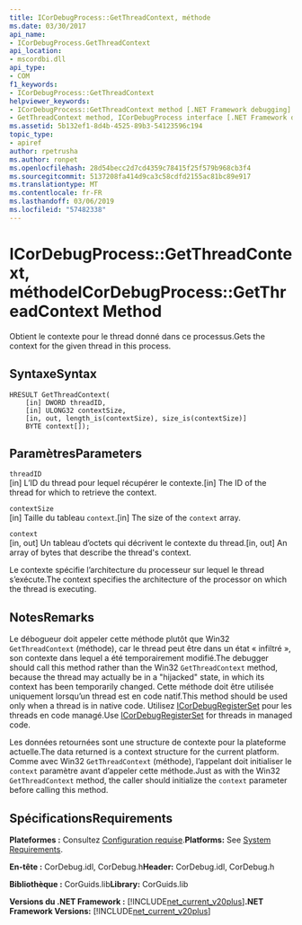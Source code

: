 ```yaml
---
title: ICorDebugProcess::GetThreadContext, méthode
ms.date: 03/30/2017
api_name:
- ICorDebugProcess.GetThreadContext
api_location:
- mscordbi.dll
api_type:
- COM
f1_keywords:
- ICorDebugProcess::GetThreadContext
helpviewer_keywords:
- ICorDebugProcess::GetThreadContext method [.NET Framework debugging]
- GetThreadContext method, ICorDebugProcess interface [.NET Framework debugging]
ms.assetid: 5b132ef1-8d4b-4525-89b3-54123596c194
topic_type:
- apiref
author: rpetrusha
ms.author: ronpet
ms.openlocfilehash: 28d54becc2d7cd4359c78415f25f579b968cb3f4
ms.sourcegitcommit: 5137208fa414d9ca3c58cdfd2155ac81bc89e917
ms.translationtype: MT
ms.contentlocale: fr-FR
ms.lasthandoff: 03/06/2019
ms.locfileid: "57482338"
---
```

# <a name="icordebugprocessgetthreadcontext-method"></a><span data-ttu-id="b9f01-102">ICorDebugProcess::GetThreadContext, méthode</span><span class="sxs-lookup"><span data-stu-id="b9f01-102">ICorDebugProcess::GetThreadContext Method</span></span>
<span data-ttu-id="b9f01-103">Obtient le contexte pour le thread donné dans ce processus.</span><span class="sxs-lookup"><span data-stu-id="b9f01-103">Gets the context for the given thread in this process.</span></span>  
  
## <a name="syntax"></a><span data-ttu-id="b9f01-104">Syntaxe</span><span class="sxs-lookup"><span data-stu-id="b9f01-104">Syntax</span></span>  
  
```  
HRESULT GetThreadContext(  
    [in] DWORD threadID,  
    [in] ULONG32 contextSize,  
    [in, out, length_is(contextSize), size_is(contextSize)]  
    BYTE context[]);  
```  
  
## <a name="parameters"></a><span data-ttu-id="b9f01-105">Paramètres</span><span class="sxs-lookup"><span data-stu-id="b9f01-105">Parameters</span></span>  
 `threadID`  
 <span data-ttu-id="b9f01-106">[in] L’ID du thread pour lequel récupérer le contexte.</span><span class="sxs-lookup"><span data-stu-id="b9f01-106">[in] The ID of the thread for which to retrieve the context.</span></span>  
  
 `contextSize`  
 <span data-ttu-id="b9f01-107">[in] Taille du tableau `context`.</span><span class="sxs-lookup"><span data-stu-id="b9f01-107">[in] The size of the `context` array.</span></span>  
  
 `context`  
 <span data-ttu-id="b9f01-108">[in, out] Un tableau d’octets qui décrivent le contexte du thread.</span><span class="sxs-lookup"><span data-stu-id="b9f01-108">[in, out] An array of bytes that describe the thread's context.</span></span>  
  
 <span data-ttu-id="b9f01-109">Le contexte spécifie l’architecture du processeur sur lequel le thread s’exécute.</span><span class="sxs-lookup"><span data-stu-id="b9f01-109">The context specifies the architecture of the processor on which the thread is executing.</span></span>  
  
## <a name="remarks"></a><span data-ttu-id="b9f01-110">Notes</span><span class="sxs-lookup"><span data-stu-id="b9f01-110">Remarks</span></span>  
 <span data-ttu-id="b9f01-111">Le débogueur doit appeler cette méthode plutôt que Win32 `GetThreadContext` (méthode), car le thread peut être dans un état « infiltré », son contexte dans lequel a été temporairement modifié.</span><span class="sxs-lookup"><span data-stu-id="b9f01-111">The debugger should call this method rather than the Win32 `GetThreadContext` method, because the thread may actually be in a "hijacked" state, in which its context has been temporarily changed.</span></span> <span data-ttu-id="b9f01-112">Cette méthode doit être utilisée uniquement lorsqu’un thread est en code natif.</span><span class="sxs-lookup"><span data-stu-id="b9f01-112">This method should be used only when a thread is in native code.</span></span> <span data-ttu-id="b9f01-113">Utilisez [ICorDebugRegisterSet](../../../../docs/framework/unmanaged-api/debugging/icordebugregisterset-interface.md) pour les threads en code managé.</span><span class="sxs-lookup"><span data-stu-id="b9f01-113">Use [ICorDebugRegisterSet](../../../../docs/framework/unmanaged-api/debugging/icordebugregisterset-interface.md) for threads in managed code.</span></span>  
  
 <span data-ttu-id="b9f01-114">Les données retournées sont une structure de contexte pour la plateforme actuelle.</span><span class="sxs-lookup"><span data-stu-id="b9f01-114">The data returned is a context structure for the current platform.</span></span> <span data-ttu-id="b9f01-115">Comme avec Win32 `GetThreadContext` (méthode), l’appelant doit initialiser le `context` paramètre avant d’appeler cette méthode.</span><span class="sxs-lookup"><span data-stu-id="b9f01-115">Just as with the Win32 `GetThreadContext` method, the caller should initialize the `context` parameter before calling this method.</span></span>  
  
## <a name="requirements"></a><span data-ttu-id="b9f01-116">Spécifications</span><span class="sxs-lookup"><span data-stu-id="b9f01-116">Requirements</span></span>  
 <span data-ttu-id="b9f01-117">**Plateformes :** Consultez [Configuration requise](../../../../docs/framework/get-started/system-requirements.md).</span><span class="sxs-lookup"><span data-stu-id="b9f01-117">**Platforms:** See [System Requirements](../../../../docs/framework/get-started/system-requirements.md).</span></span>  
  
 <span data-ttu-id="b9f01-118">**En-tête :** CorDebug.idl, CorDebug.h</span><span class="sxs-lookup"><span data-stu-id="b9f01-118">**Header:** CorDebug.idl, CorDebug.h</span></span>  
  
 <span data-ttu-id="b9f01-119">**Bibliothèque :** CorGuids.lib</span><span class="sxs-lookup"><span data-stu-id="b9f01-119">**Library:** CorGuids.lib</span></span>  
  
 <span data-ttu-id="b9f01-120">**Versions du .NET Framework :** [!INCLUDE[net_current_v20plus](../../../../includes/net-current-v20plus-md.md)]</span><span class="sxs-lookup"><span data-stu-id="b9f01-120">**.NET Framework Versions:** [!INCLUDE[net_current_v20plus](../../../../includes/net-current-v20plus-md.md)]</span></span>
